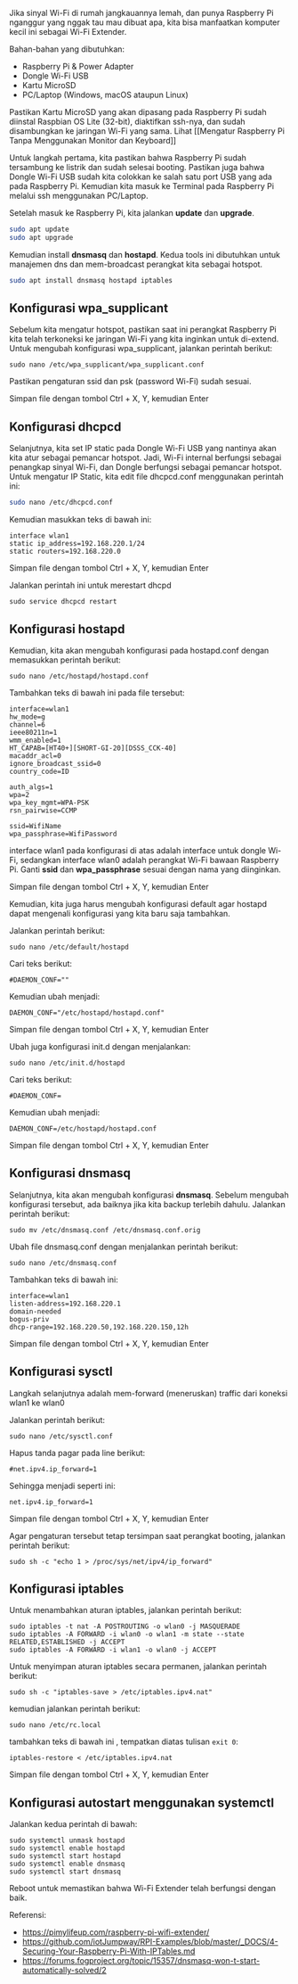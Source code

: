 Jika sinyal Wi-Fi di rumah jangkauannya lemah, dan punya Raspberry Pi nganggur yang nggak tau mau dibuat apa, kita bisa manfaatkan komputer kecil ini sebagai Wi-Fi Extender.

Bahan-bahan yang dibutuhkan:
- Raspberry Pi & Power Adapter
- Dongle Wi-Fi USB
- Kartu MicroSD
- PC/Laptop (Windows, macOS ataupun Linux)

Pastikan Kartu MicroSD yang akan dipasang pada Raspberry Pi sudah diinstal Raspbian OS Lite (32-bit), diaktifkan ssh-nya, dan sudah disambungkan ke jaringan Wi-Fi yang sama. Lihat [[Mengatur Raspberry Pi Tanpa Menggunakan Monitor dan Keyboard]]

Untuk langkah pertama, kita pastikan bahwa Raspberry Pi sudah tersambung ke listrik dan sudah selesai booting. Pastikan juga bahwa Dongle Wi-Fi USB sudah kita colokkan ke salah satu port USB yang ada pada Raspberry Pi. Kemudian kita masuk ke Terminal pada Raspberry Pi melalui ssh menggunakan PC/Laptop.

Setelah masuk ke Raspberry Pi, kita jalankan **update** dan **upgrade**.
```bash
sudo apt update
sudo apt upgrade
```

Kemudian install **dnsmasq** dan **hostapd**. Kedua tools ini dibutuhkan untuk manajemen dns dan mem-broadcast perangkat kita sebagai hotspot.
```bash
sudo apt install dnsmasq hostapd iptables
```


## Konfigurasi wpa_supplicant
Sebelum kita mengatur hotspot, pastikan saat ini perangkat Raspberry Pi kita telah terkoneksi ke jaringan Wi-Fi yang kita inginkan untuk di-extend.
Untuk mengubah konfigurasi wpa_supplicant, jalankan perintah berikut:
```shell
sudo nano /etc/wpa_supplicant/wpa_supplicant.conf
```

Pastikan pengaturan ssid dan psk (password Wi-Fi) sudah sesuai.

Simpan file dengan tombol Ctrl + X, Y, kemudian Enter

## Konfigurasi dhcpcd
Selanjutnya, kita set IP static pada Dongle Wi-Fi USB yang nantinya akan kita atur sebagai pemancar hotspot. Jadi, Wi-Fi internal berfungsi sebagai penangkap sinyal Wi-Fi, dan Dongle berfungsi sebagai pemancar hotspot. Untuk mengatur IP Static, kita edit file dhcpcd.conf menggunakan perintah ini:
```bash
sudo nano /etc/dhcpcd.conf
```

Kemudian masukkan teks di bawah ini:
```
interface wlan1
static ip_address=192.168.220.1/24
static routers=192.168.220.0
```

Simpan file dengan tombol Ctrl + X, Y, kemudian Enter

Jalankan perintah ini untuk merestart dhcpd
```shell
sudo service dhcpcd restart
```


## Konfigurasi hostapd
Kemudian, kita akan mengubah konfigurasi pada hostapd.conf dengan memasukkan perintah berikut:

```shell
sudo nano /etc/hostapd/hostapd.conf
```

Tambahkan teks di bawah ini pada file tersebut:

```
interface=wlan1
hw_mode=g
channel=6
ieee80211n=1
wmm_enabled=1
HT_CAPAB=[HT40+][SHORT-GI-20][DSSS_CCK-40]
macaddr_acl=0
ignore_broadcast_ssid=0
country_code=ID

auth_algs=1
wpa=2
wpa_key_mgmt=WPA-PSK
rsn_pairwise=CCMP

ssid=WifiName
wpa_passphrase=WifiPassword
```

interface wlan1 pada konfigurasi di atas adalah interface untuk dongle Wi-Fi, sedangkan interface wlan0 adalah perangkat Wi-Fi bawaan Raspberry Pi.
Ganti **ssid** dan **wpa_passphrase** sesuai dengan nama yang diinginkan.

Simpan file dengan tombol Ctrl + X, Y, kemudian Enter

Kemudian, kita juga harus mengubah konfigurasi default agar hostapd dapat mengenali konfigurasi yang kita baru saja tambahkan.

Jalankan perintah berikut:
```shell
sudo nano /etc/default/hostapd
```

Cari teks berikut:
```
#DAEMON_CONF=""
```

Kemudian ubah menjadi:
```
DAEMON_CONF="/etc/hostapd/hostapd.conf"
```

Simpan file dengan tombol Ctrl + X, Y, kemudian Enter

Ubah juga konfigurasi init.d dengan menjalankan:
```shell
sudo nano /etc/init.d/hostapd
```

Cari teks berikut:
```
#DAEMON_CONF=
```

Kemudian ubah menjadi:
```
DAEMON_CONF=/etc/hostapd/hostapd.conf
```

Simpan file dengan tombol Ctrl + X, Y, kemudian Enter


## Konfigurasi dnsmasq
Selanjutnya, kita akan mengubah konfigurasi **dnsmasq**. Sebelum mengubah konfigurasi tersebut, ada baiknya jika kita backup terlebih dahulu. Jalankan perintah berikut:

```shell
sudo mv /etc/dnsmasq.conf /etc/dnsmasq.conf.orig
```

Ubah file dnsmasq.conf dengan menjalankan perintah berikut:
```shell
sudo nano /etc/dnsmasq.conf
```

Tambahkan teks di bawah ini:
```
interface=wlan1
listen-address=192.168.220.1 
domain-needed
bogus-priv 
dhcp-range=192.168.220.50,192.168.220.150,12h  
```

Simpan file dengan tombol Ctrl + X, Y, kemudian Enter

## Konfigurasi sysctl
Langkah selanjutnya adalah mem-forward (meneruskan) traffic dari koneksi wlan1 ke wlan0

Jalankan perintah berikut:
```shell
sudo nano /etc/sysctl.conf
```

Hapus tanda pagar pada line berikut:
```
#net.ipv4.ip_forward=1
```

Sehingga menjadi seperti ini:
```
net.ipv4.ip_forward=1
```

Simpan file dengan tombol Ctrl + X, Y, kemudian Enter

Agar pengaturan tersebut tetap tersimpan saat perangkat booting, jalankan perintah berikut:
```shell
sudo sh -c "echo 1 > /proc/sys/net/ipv4/ip_forward"
```

## Konfigurasi iptables
Untuk menambahkan aturan iptables, jalankan perintah berikut:
```shell
sudo iptables -t nat -A POSTROUTING -o wlan0 -j MASQUERADE  
sudo iptables -A FORWARD -i wlan0 -o wlan1 -m state --state RELATED,ESTABLISHED -j ACCEPT  
sudo iptables -A FORWARD -i wlan1 -o wlan0 -j ACCEPT
```

Untuk menyimpan aturan iptables secara permanen, jalankan perintah berikut:
```shell
sudo sh -c "iptables-save > /etc/iptables.ipv4.nat"
```

kemudian jalankan perintah berikut:
```shell
sudo nano /etc/rc.local
```

tambahkan teks di bawah ini , tempatkan diatas tulisan `exit 0`:
```
iptables-restore < /etc/iptables.ipv4.nat
```

Simpan file dengan tombol Ctrl + X, Y, kemudian Enter

## Konfigurasi autostart menggunakan systemctl
Jalankan kedua perintah di bawah:
```shell
sudo systemctl unmask hostapd
sudo systemctl enable hostapd
sudo systemctl start hostapd
sudo systemctl enable dnsmasq
sudo systemctl start dnsmasq
```

Reboot untuk memastikan bahwa Wi-Fi Extender telah berfungsi dengan baik.

Referensi:
- https://pimylifeup.com/raspberry-pi-wifi-extender/
- https://github.com/iotJumpway/RPI-Examples/blob/master/_DOCS/4-Securing-Your-Raspberry-Pi-With-IPTables.md
- https://forums.fogproject.org/topic/15357/dnsmasq-won-t-start-automatically-solved/2